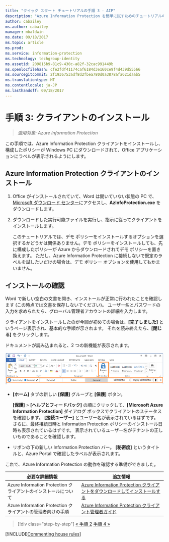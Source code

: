 ```yaml
---
title: "クイック スタート チュートリアルの手順 3 - AIP"
description: "Azure Information Protection を簡単に試すためのチュートリアルの手順 3 - クライアントのインストール。"
author: cabailey
ms.author: cabailey
manager: mbaldwin
ms.date: 09/18/2017
ms.topic: article
ms.prod: 
ms.service: information-protection
ms.technology: techgroup-identity
ms.assetid: 209815b9-81c9-430c-a82f-32cac991449b
ms.openlocfilehash: cfe2fdf41174caf6184d3e160ce9f4d439d55566
ms.sourcegitcommit: 2f1936753adf8d2fbea780d0a3878afa621daab5
ms.translationtype: HT
ms.contentlocale: ja-JP
ms.lasthandoff: 09/18/2017
---
```

# <a name="step-3-install-the-client"></a>手順 3: クライアントのインストール

>*適用対象: Azure Information Protection*

この手順では、Azure Information Protection クライアントをインストールし、構成したポリシーが Windows PC にダウンロードされて、Office アプリケーションにラベルが表示されるようにします。


## <a name="install-the-azure-information-protection-client"></a>Azure Information Protection クライアントのインストール

1. Office がインストールされていて、Word は開いていない状態の PC で、[Microsoft ダウンロード センター](https://www.microsoft.com/en-us/download/details.aspx?id=53018)にアクセスし、**AzInfoProtection.exe** をダウンロードします。
    
2. ダウンロードした実行可能ファイルを実行し、指示に従ってクライアントをインストールします。
    
    このチュートリアルでは、デモ ポリシーをインストールするオプションを選択するかどうかは関係ありません。デモ ポリシーをインストールしても、先に構成したポリシーが Azure からダウンロードされてデモ ポリシーを置き換えます。 ただし、Azure Information Protection に接続しないで既定のラベルを試したいだけの場合は、デモ ポリシー オプションを使用してもかまいません。 

## <a name="verify-the-installation"></a>インストールの確認

Word で新しい空白の文書を開き、インストールが正常に行われたことを確認します (この時点では文書を保存しないでください)。 ユーザー名とパスワードの入力を求められたら、グローバル管理者アカウントの詳細を入力します。 

クライアントをインストールしたのが今回が初めての場合は、**[完了しました]** というページ表示され、基本的な手順が示されます。 それを読み終えたら、**[閉じる]** をクリックします。

ドキュメントが読み込まれると、2 つの新機能が表示されます。

![Azure Information Protection クイック スタート チュートリアル手順 3 - クライアント インストール済み](../media/word2016-calloutsv2.png)

- **[ホーム]** タブの新しい **[保護]** グループと **[保護]** ボタン。
    
    **[保護]** > **[ヘルプとフィードバック]** の順にクリックして、**[Microsoft Azure Information Protection]** ダイアログ ボックスでクライアントのステータスを確認します。 **[接続ユーザー]** とユーザー名が表示されているはずです。 さらに、最終接続日時と Information Protection ポリシーのインストール日時も表示されているはずです。 表示されているユーザー名がテナントの正しいものであることを確認します。

- リボンの下の新しい Information Protection バー。 **[秘密度]** というタイトルと、Azure Portal で確認したラベルが表示されます。 

これで、Azure Information Protection の動作を確認する準備ができました。

|必要な詳細情報|追加情報|
|--------------------------------|--------------------------|
|Azure Information Protection クライアントのインストールについて|[Azure Information Protection クライアントをダウンロードしてインストールする](../rms-client/install-client-app.md)|
|Azure Information Protection クライアントの管理者向けの手順|[Azure Information Protection クライアント管理者ガイド](../rms-client/client-admin-guide.md)|


>[!div class="step-by-step"]
[&#171; 手順 2](infoprotect-tutorial-step2.md)
[手順 4 &#187;](infoprotect-tutorial-step4.md)

[!INCLUDE[Commenting house rules](../includes/houserules.md)]
